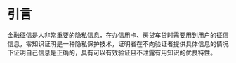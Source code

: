 # 引言
金融征信是人非常重要的隐私信息，在办信用卡、房贷车贷时需要用到用户的征信信息，零知识证明是一种隐私保护技术，证明者在不向验证者提供具体信息的情况下证明自己信息是正确的，具有可以有效验证且不泄露有用知识的优良特性。